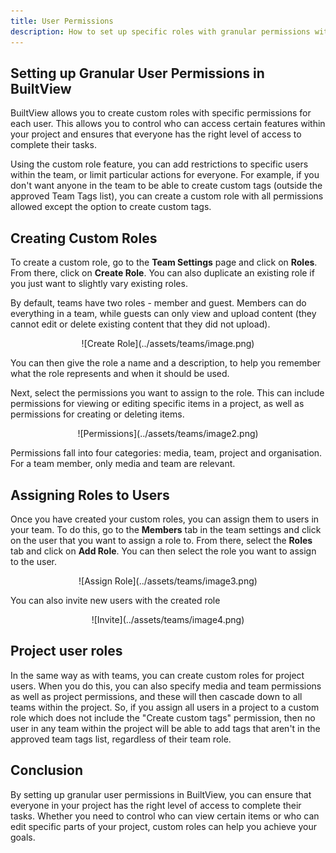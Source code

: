 ```yaml
---
title: User Permissions
description: How to set up specific roles with granular permissions within your team
---
```


## Setting up Granular User Permissions in BuiltView

BuiltView allows you to create custom roles with specific permissions for each user. This allows you to control who can access certain features within your project and ensures that everyone has the right level of access to complete their tasks.

Using the custom role feature, you can add restrictions to specific users within the team, or limit particular actions for everyone.  For example, if you don't want anyone in the team to be able to create custom tags (outside the approved Team Tags list), you can create a custom role with all permissions allowed except the option to create custom tags.

## Creating Custom Roles

To create a custom role, go to the **Team Settings** page and click on **Roles**. From there, click on **Create Role**.  You can also duplicate an existing role if you just want to slightly vary existing roles.

By default, teams have two roles - member and guest.  Members can do everything in a team, while guests can only view and upload content (they cannot edit or delete existing content that they did not upload).

<center>
![Create Role](../assets/teams/image.png)
</center>

You can then give the role a name and a description, to help you remember what the role represents and when it should be used.

Next, select the permissions you want to assign to the role. This can include permissions for viewing or editing specific items in a project, as well as permissions for creating or deleting items.

<center>
![Permissions](../assets/teams/image2.png)
</center>

Permissions fall into four categories: media, team, project and organisation.  For a team member, only media and team are relevant.

## Assigning Roles to Users

Once you have created your custom roles, you can assign them to users in your team. To do this, go to the **Members** tab in the team settings and click on the user that you want to assign a role to. From there, select the **Roles** tab and click on **Add Role**. You can then select the role you want to assign to the user.

<center>
![Assign Role](../assets/teams/image3.png)
</center>

You can also invite new users with the created role

<center>
![Invite](../assets/teams/image4.png)
</center>

## Project user roles

In the same way as with teams, you can create custom roles for project users.  When you do this, you can also specify media and team permissions as well as project permissions, and these will then cascade down to all teams within the project.  So, if you assign all users in a project to a custom role which does not include the "Create custom tags" permission, then no user in any team within the project will be able to add tags that aren't in the approved team tags list, regardless of their team role.

## Conclusion

By setting up granular user permissions in BuiltView, you can ensure that everyone in your project has the right level of access to complete their tasks. Whether you need to control who can view certain items or who can edit specific parts of your project, custom roles can help you achieve your goals.